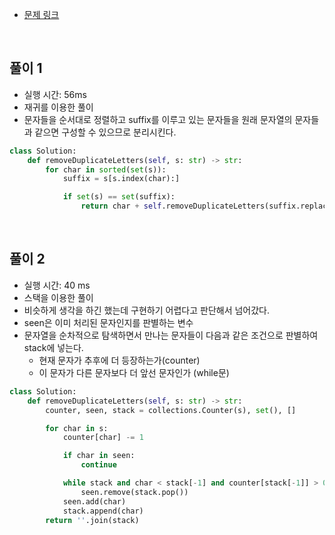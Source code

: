 - [문제 링크](https://leetcode.com/problems/remove-duplicate-letters/)

<br>

## 풀이 1

- 실행 시간: 56ms
- 재귀를 이용한 풀이
- 문자들을 순서대로 정렬하고 suffix를 이루고 있는 문자들을 원래 문자열의 문자들과 같으면 구성할 수 있으므로 분리시킨다.

```python
class Solution:
    def removeDuplicateLetters(self, s: str) -> str:
        for char in sorted(set(s)):
            suffix = s[s.index(char):]

            if set(s) == set(suffix):
                return char + self.removeDuplicateLetters(suffix.replace(char, ''))
```

<br>

## 풀이 2

- 실행 시간: 40 ms
- 스택을 이용한 풀이
- 비슷하게 생각을 하긴 했는데 구현하기 어렵다고 판단해서 넘어갔다.
- seen은 이미 처리된 문자인지를 판별하는 변수
- 문자열을 순차적으로 탐색하면서 만나는 문자들이 다음과 같은 조건으로 판별하여 stack에 넣는다.
  - 현재 문자가 추후에 더 등장하는가(counter)
  - 이 문자가 다른 문자보다 더 앞선 문자인가 (while문)

```python
class Solution:
    def removeDuplicateLetters(self, s: str) -> str:
        counter, seen, stack = collections.Counter(s), set(), []

        for char in s:
            counter[char] -= 1

            if char in seen:
                continue

            while stack and char < stack[-1] and counter[stack[-1]] > 0:
                seen.remove(stack.pop())
            seen.add(char)
            stack.append(char)
        return ''.join(stack)
```

